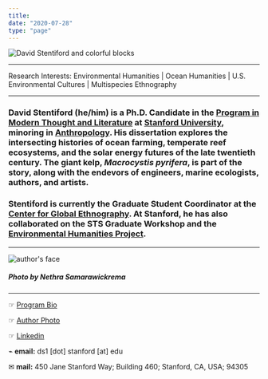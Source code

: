 ```yaml
---
title:
date: "2020-07-28"
type: "page"
---
```


![David Stentiford and colorful blocks](/images/name-blocks.png)

---
Research Interests: Environmental Humanities | Ocean Humanities | U.S. Environmental Cultures | Multispecies Ethnography

---

### **David Stentiford (he/him) is a Ph.D. Candidate in the [Program in Modern Thought and Literature](https://mtl.stanford.edu) at [Stanford University](https://www.stanford.edu), minoring in [Anthropology](https://anthropology.stanford.edu). His dissertation explores the intersecting histories of ocean farming, temperate reef ecosystems, and the solar energy futures of the late twentieth century. The giant kelp, _Macrocystis pyrifera_, is part of the story, along with the endevors of engineers, marine ecologists, authors, and artists.**

### Stentiford is currently the Graduate Student Coordinator at the [Center for Global Ethnography](https://iriss.stanford.edu/ethnography). At Stanford, he has also collaborated on the STS Graduate Workshop and the [Environmental Humanities Project](https://ehp.stanford.edu).

---

![author's face](/images/author-photo-400-400.png)
##### _Photo by Nethra Samarawickrema_
---

☞ [Program Bio](https://mtl.stanford.edu/people/david-stentiford)

☞ [Author Photo](https://drive.google.com/file/d/1D-2J6lP6oeFYZ6FCaMFdvJmLcwup8c9C/view?usp=sharing)

☞ [Linkedin](https://www.linkedin.com/in/david-stentiford-94809512/)

⌁ **email:** ds1 [dot] stanford [at] edu

✉︎ **mail:** 450 Jane Stanford Way; Building 460; Stanford, CA, USA; 94305
